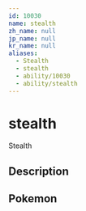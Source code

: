 ```yaml
---
id: 10030
name: stealth
zh_name: null
jp_name: null
kr_name: null
aliases:
  - Stealth
  - stealth
  - ability/10030
  - ability/stealth
---
```

# stealth

Stealth

## Description



## Pokemon



